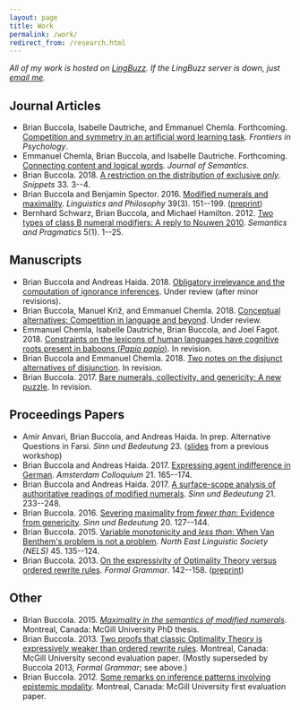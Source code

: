 ```yaml
---
layout: page
title: Work
permalink: /work/
redirect_from: /research.html
---
```


*All of my work is hosted on [LingBuzz][]. If the LingBuzz server is down, just [email me][email].*

[LingBuzz]: https://ling.auf.net/lingbuzz
[email]: mailto:brian.buccola@gmail.com

## Journal Articles

- Brian Buccola, Isabelle Dautriche, and Emmanuel Chemla. Forthcoming. [Competition and symmetry in an artificial word learning task][competition-lb]. *Frontiers in Psychology*.
- Emmanuel Chemla, Brian Buccola, and Isabelle Dautriche. Forthcoming. [Connecting content and logical words][connecting-sa]. *Journal of Semantics*.
- Brian Buccola. 2018. [A restriction on the distribution of exclusive *only*][only-snippet]. *Snippets* 33. 3--4.
- Brian Buccola and Benjamin Spector. 2016. [Modified numerals and maximality][mod-num-max-doi]. *Linguistics and Philosophy* 39(3). 151--199. ([preprint][mod-num-max-lb])
- Bernhard Schwarz, Brian Buccola, and Michael Hamilton. 2012. [Two types of class B numeral modifiers: A reply to Nouwen 2010][reply-to-nouwen-sp]. *Semantics and Pragmatics* 5(1). 1--25.

[competition-lb]: https://ling.auf.net/lingbuzz/003992/current.pdf
[connecting-sa]: https://semanticsarchive.net/Archive/WVhYzUwM/Chemla-Buccola-Dautriche-ConnectWords.pdf
[only-snippet]: http://www.ledonline.it/snippets/allegati/snippets33002.pdf
[mod-num-max-doi]: https://dx.doi.org/10.1007/s10988-016-9187-2
[mod-num-max-lb]: https://ling.auf.net/lingbuzz/002528/current.pdf
[reply-to-nouwen-sp]: http://semprag.org/article/download/sp.5.1/pdf

## Manuscripts

- Brian Buccola and Andreas Haida. 2018. [Obligatory irrelevance and the computation of ignorance inferences][oblig-irrel-lb]. Under review (after minor revisions).
- Brian Buccola, Manuel Križ, and Emmanuel Chemla. 2018. [Conceptual alternatives: Competition in language and beyond][concepts-lb]. Under review.
- Emmanuel Chemla, Isabelle Dautriche, Brian Buccola, and Joel Fagot. 2018. [Constraints on the lexicons of human languages have cognitive roots present in baboons (*Papio papio*)][baboons-lb]. In revision.
- Brian Buccola and Emmanuel Chemla. 2018. [Two notes on the disjunct alternatives of disjunction][or-snippet]. In revision.
- Brian Buccola. 2017. [Bare numerals, collectivity, and genericity: A new puzzle][bare-num-lb]. In revision.

[baboons-lb]: https://ling.auf.net/lingbuzz/004172/current.pdf
[or-snippet]: https://ling.auf.net/lingbuzz/003967/current.pdf
[concepts-lb]: https://ling.auf.net/lingbuzz/003208/current.pdf
[oblig-irrel-lb]: https://ling.auf.net/lingbuzz/003600/current.pdf
[bare-num-lb]: https://ling.auf.net/lingbuzz/003400/current.pdf

## Proceedings Papers

- Amir Anvari, Brian Buccola, and Andreas Haida. In prep. Alternative Questions in Farsi. *Sinn und Bedeutung* 23. ([slides][miq2018] from a previous workshop)
- Brian Buccola and Andreas Haida. 2017. [Expressing agent indifference in German][ac2017]. *Amsterdam Colloquium* 21. 165--174.
- Brian Buccola and Andreas Haida. 2017. [A surface-scope analysis of authoritative readings of modified numerals][sub21]. *Sinn und Bedeutung* 21. 233--248.
- Brian Buccola. 2016. [Severing maximality from *fewer than*: Evidence from genericity][sub20]. *Sinn und Bedeutung* 20. 127--144.
- Brian Buccola. 2015. [Variable monotonicity and *less than*: When Van Benthem's problem is not a problem][nels45]. *North East Linguistic Society (NELS)* 45. 135--124.
- Brian Buccola. 2013. [On the expressivity of Optimality Theory versus ordered rewrite rules][fg-doi]. *Formal Grammar*. 142--158. ([preprint][fg-lb])

[miq2018]: https://drive.google.com/file/d/1di75XXJOFL2iOjQEU_afrsbtGGnsHY8V/view
[ac2017]: https://ling.auf.net/lingbuzz/003763/current.pdf
[sub21]: https://ling.auf.net/lingbuzz/003307/current.pdf
[sub20]: https://ling.auf.net/lingbuzz/002847/current.pdf
[nels45]: https://ling.auf.net/lingbuzz/002512/current.pdf
[fg-doi]: https://dx.doi.org/10.1007/978-3-642-39998-5_9
[fg-lb]: https://ling.auf.net/lingbuzz/002513/current.pdf

## Other

- Brian Buccola. 2015. [*Maximality in the semantics of modified numerals*][dissertation]. Montreal, Canada: McGill University PhD thesis.
- Brian Buccola. 2013. [Two proofs that classic Optimality Theory is expressively weaker than ordered rewrite rules][eval2]. Montreal, Canada: McGill University second evaluation paper. (Mostly superseded by Buccola 2013, *Formal Grammar*; see above.)
- Brian Buccola. 2012. [Some remarks on inference patterns involving epistemic modality][eval1]. Montreal, Canada: McGill University first evaluation paper.

[dissertation]: https://ling.auf.net/lingbuzz/003039/current.pdf
[eval2]: https://ling.auf.net/lingbuzz/003038/current.pdf
[eval1]: https://ling.auf.net/lingbuzz/003037/current.pdf
